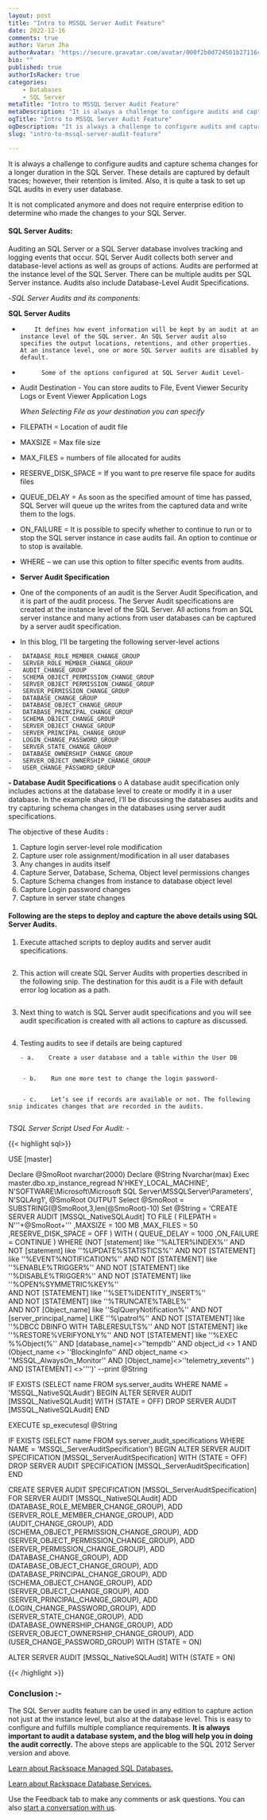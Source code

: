 ```yaml
---
layout: post
title: "Intro to MSSQL Server Audit Feature"
date: 2022-12-16
comments: true
author: Varun Jha
authorAvatar: 'https://secure.gravatar.com/avatar/000f2b0d724501b27116cd5f3007e171'
bio: ""
published: true
authorIsRacker: true
categories:
    - Databases
    - SQL Server
metaTitle: "Intro to MSSQL Server Audit Feature"
metaDescription: "It is always a challenge to configure audits and capture schema changes for a longer duration in the SQL Server. These details are captured by default traces; however, their retention is limited. Also, it is quite a task to set up SQL audits in every user database."
ogTitle: "Intro to MSSQL Server Audit Feature"
ogDescription: "It is always a challenge to configure audits and capture schema changes for a longer duration in the SQL Server. These details are captured by default traces; however, their retention is limited. Also, it is quite a task to set up SQL audits in every user database."
slug: "intro-to-mssql-server-audit-feature"

---
```


It is always a challenge to configure audits and capture schema changes for a longer duration in the SQL Server. These details are captured by default traces; however, their retention is limited. Also, it is quite a task to set up SQL audits in every user database.
<!--more-->

It is not complicated anymore and does not require enterprise edition to determine who made the changes to your SQL Server.


#### SQL Server Audits: 

Auditing an SQL Server or a SQL Server database involves tracking and logging events that occur. SQL Server Audit collects both server and database-level actions as well as groups of actions. Audits are performed at the instance level of the SQL Server. There can be multiple audits per SQL Server instance. Audits also include Database-Level Audit Specifications.

-*SQL Server Audits and its components:*


**SQL Server Audits**
-         It defines how event information will be kept by an audit at an instance level of the SQL server. An SQL Server audit also specifies the output locations, retentions, and other properties. At an instance level, one or more SQL Server audits are disabled by default.

-       	Some of the options configured at SQL Server Audit Level- 

- Audit Destination - You can store audits to File, Event Viewer Security Logs or Event Viewer Application Logs 


	*When Selecting File as your destination you can specify*
-	FILEPATH = Location of audit file
-	MAXSIZE = Max file size
-	MAX_FILES = numbers of file allocated for audits
-	RESERVE_DISK_SPACE = If you want to pre reserve file space for audits files
-	QUEUE_DELAY = As soon as the specified amount of time has passed, SQL Server will queue up the writes from the captured data and write them to the logs.
-	ON_FAILURE = It is possible to specify whether to continue to run or to stop the SQL server instance in case audits fail. An option to continue or to stop is available.
-	WHERE – we can use this option to filter specific events from audits.


-	**Server Audit Specification**
-	One of the components of an audit is the Server Audit Specification, and it is part of the audit process. The Server Audit specifications are created at the instance level of the SQL Server. All actions from an SQL server instance and many actions from user databases can be captured by a server audit specification.
-	In this blog, I’ll be targeting the following server-level actions 

```
-	DATABASE_ROLE_MEMBER_CHANGE_GROUP
-	SERVER_ROLE_MEMBER_CHANGE_GROUP		
-	AUDIT_CHANGE_GROUP
-	SCHEMA_OBJECT_PERMISSION_CHANGE_GROUP
-	SERVER_OBJECT_PERMISSION_CHANGE_GROUP
-	SERVER_PERMISSION_CHANGE_GROUP
-	DATABASE_CHANGE_GROUP
-	DATABASE_OBJECT_CHANGE_GROUP
-	DATABASE_PRINCIPAL_CHANGE_GROUP
-	SCHEMA_OBJECT_CHANGE_GROUP
-	SERVER_OBJECT_CHANGE_GROUP
-	SERVER_PRINCIPAL_CHANGE_GROUP
-	LOGIN_CHANGE_PASSWORD_GROUP
-	SERVER_STATE_CHANGE_GROUP
-	DATABASE_OWNERSHIP_CHANGE_GROUP
-	SERVER_OBJECT_OWNERSHIP_CHANGE_GROUP
-	USER_CHANGE_PASSWORD_GROUP
```
**-	Database Audit Specifications**
o	A database audit specification only includes actions at the database level to create or modify it in a user database. In the example shared, I’ll be discussing the databases audits and try capturing schema changes in the databases using server audit specifications.

The objective of these Audits :
1.	Capture login server-level role modification
2.	Capture user role assignment/modification in all user databases
3.	Any changes in audits itself
4.	Capture Server, Database, Schema, Object level permissions changes 
5.	Capture Schema changes from instance to database object level
6.	Capture Login password changes
7.	Capture in server state changes 

#### Following are the steps to deploy and capture the above details using SQL Server Audits. 

1.	Execute attached scripts to deploy audits and server audit specifications.

<img src=Picture1.png title="" alt="">

2.	This action will create SQL Server Audits with properties described in the following snip. The destination for this audit is a File with default error log location as a path.

<img src=Picture2.png title="" alt="">

3.	Next thing to watch is SQL Server audit specifications and you will see audit specification is created with all actions to capture as discussed.

<img src=Picture3.png title="" alt="">

4.	Testing audits to see if details are being captured 

        - a.	Create a user database and a table within the User DB

<img src=Picture4.png title="" alt="">

        - b.	Run one more test to change the login password-

<img src=Picture5.png title="" alt="">

        - c.	Let’s see if records are available or not. The following snip indicates changes that are recorded in the audits.

<img src=Picture6.png title="" alt="">

*TSQL Server Script Used For Audit: -*

{{< highlight sql>}}

USE [master] 

Declare @SmoRoot nvarchar(2000)
Declare @String Nvarchar(max)
Exec master.dbo.xp_instance_regread N'HKEY_LOCAL_MACHINE', N'SOFTWARE\Microsoft\Microsoft SQL Server\MSSQLServer\Parameters', N'SQLArg1', @SmoRoot OUTPUT
Select @SmoRoot = SUBSTRING(@SmoRoot,3,len(@SmoRoot)-10)
Set @String = 'CREATE SERVER AUDIT [MSSQL_NativeSQLAudit]
TO FILE 
(	FILEPATH = N'''+@SmoRoot+'''
	,MAXSIZE = 100 MB
	,MAX_FILES = 50
	,RESERVE_DISK_SPACE = OFF
)
WITH
(	QUEUE_DELAY = 1000
	,ON_FAILURE = CONTINUE
)
WHERE (NOT [statement] like ''%ALTER%INDEX%'' 
AND NOT [statement] like ''%UPDATE%STATISTICS%'' 
AND NOT [STATEMENT] like ''%EVENT%NOTIFICATION%'' 
AND NOT [STATEMENT] like ''%ENABLE%TRIGGER%'' 
AND NOT [STATEMENT] like ''%DISABLE%TRIGGER%'' 
AND NOT [STATEMENT] like ''%OPEN%SYMMETRIC%KEY%'' 		
AND NOT [STATEMENT] like ''%SET%IDENTITY_INSERT%'' 		
AND NOT [STATEMENT] like ''%TRUNCATE%TABLE%'' 	
AND NOT [Object_name] like ''SqlQueryNotification%'' 
AND NOT [server_principal_name] LIKE ''%\patrol%''
AND NOT [STATEMENT] like ''%DBCC DBINFO WITH TABLERESULTS%'' 
AND NOT [STATEMENT] like ''%RESTORE%VERIFYONLY%'' 
AND NOT [STATEMENT] like ''%EXEC %%Object(%''
AND [database_name]<>''tempdb'' 
AND object_id <> 1
AND (Object_name <> ''BlockingInfo'' AND object_name <> ''MSSQL_AlwaysOn_Monitor'' AND [Object_name]<>''telemetry_xevents'' )
AND [STATEMENT] <>'''')'
--print @String

IF EXISTS (SELECT name FROM sys.server_audits WHERE NAME = 'MSSQL_NativeSQLAudit')
BEGIN
ALTER SERVER AUDIT [MSSQL_NativeSQLAudit] WITH (STATE = OFF)
DROP SERVER AUDIT [MSSQL_NativeSQLAudit]
END

EXECUTE sp_executesql  @String

IF EXISTS (SELECT name FROM sys.server_audit_specifications WHERE NAME = 'MSSQL_ServerAuditSpecification')
BEGIN
ALTER SERVER AUDIT SPECIFICATION [MSSQL_ServerAuditSpecification] WITH (STATE = OFF)
DROP SERVER AUDIT SPECIFICATION [MSSQL_ServerAuditSpecification]
END

CREATE SERVER AUDIT SPECIFICATION [MSSQL_ServerAuditSpecification]
FOR SERVER AUDIT [MSSQL_NativeSQLAudit]
ADD (DATABASE_ROLE_MEMBER_CHANGE_GROUP),
ADD (SERVER_ROLE_MEMBER_CHANGE_GROUP),
ADD (AUDIT_CHANGE_GROUP),
ADD (SCHEMA_OBJECT_PERMISSION_CHANGE_GROUP),
ADD (SERVER_OBJECT_PERMISSION_CHANGE_GROUP),
ADD (SERVER_PERMISSION_CHANGE_GROUP),
ADD (DATABASE_CHANGE_GROUP),
ADD (DATABASE_OBJECT_CHANGE_GROUP),
ADD (DATABASE_PRINCIPAL_CHANGE_GROUP),
ADD (SCHEMA_OBJECT_CHANGE_GROUP),
ADD (SERVER_OBJECT_CHANGE_GROUP),
ADD (SERVER_PRINCIPAL_CHANGE_GROUP),
ADD (LOGIN_CHANGE_PASSWORD_GROUP),
ADD (SERVER_STATE_CHANGE_GROUP),
ADD (DATABASE_OWNERSHIP_CHANGE_GROUP),
ADD (SERVER_OBJECT_OWNERSHIP_CHANGE_GROUP),
ADD (USER_CHANGE_PASSWORD_GROUP)
WITH (STATE = ON)

ALTER SERVER AUDIT [MSSQL_NativeSQLAudit] WITH (STATE = ON)

{{< /highlight >}}

### Conclusion :-

The SQL Server audits feature can be used in any edition to capture action not just at the instance level, but also at the database level. This is easy to configure and fulfills multiple compliance requirements. **It is always important to audit a database system, and the blog will help you in doing the audit correctly.**
The above steps are applicable to the SQL 2012 Server version and above. 


<a class="cta purple" id="cta" href="https://www.rackspace.com/data/managed-sql">Learn about Rackspace Managed SQL Databases.</a>

<a class="cta purple" id="cta" href="https://www.rackspace.com/data/databases"> Learn about Rackspace Database Services.</a>

Use the Feedback tab to make any comments or ask questions. You can also
[start a conversation with us](https://www.rackspace.com/contact).